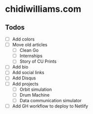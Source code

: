 # chidiwilliams.com

## Todos

- [ ] Add colors
- [ ] Move old articles
  - [ ] Clean Go
  - [ ] Internships
  - [ ] Story of CU Prints
- [ ] Add bio
- [ ] Add social links
- [ ] Add Disqus
- [ ] Add projects
  - [ ] Orbit simulation
  - [ ] Drum Machine
  - [ ] Data communication simulator
- [ ] Add GH workflow to deploy to Netlify
